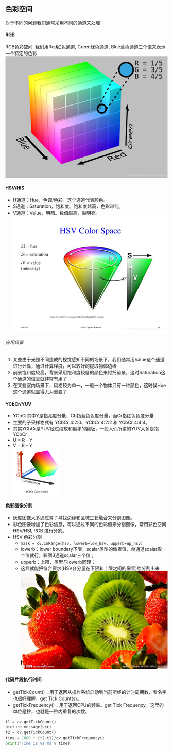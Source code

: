## 色彩空间
对于不同的问题我们通常采用不同的通道来处理

#### RGB
RGB色彩空间, 我们用Red红色通道, Green绿色通道, Blue蓝色通道三个值来表示一个特定的色彩
![](.03-color_images/RGB色彩空间.png)

#### HSV/HIS
* H通道：Hue，色调/色彩。这个通道代表颜色。
* S通道：Saturation，饱和度。饱和度越高，色彩越纯。
* V通道：Value，明暗。数值越高，越明亮。
![](.03-color_images/HSV色彩空间.png)
###### 应用场景
1. 某些由于光照不同造成的视觉感知不同的场景下，我们通常用Value这个通道进行计算，通过计算梯度，可以较好的提取物体边缘
2. 前景饱和度较高，背景采用饱和度较低的颜色来衬托前景，这时Saturation这个通道的信息就非常有用了
3. 在某些室内场景下，风格较为单一，一般一个物体只有一种颜色，这时候Hue这个通道就显得尤为重要了

#### YCbCr/YUV
* YCbCr其中Y是指亮度分量，Cb指蓝色色度分量，而Cr指红色色度分量
* 主要的子采样格式有 YCbCr 4:2:0、YCbCr 4:2:2 和 YCbCr 4:4:4。
* 其实YCbCr是YUV经过缩放和偏移的翻版，一般人们所讲的YUV大多是指YCbCr  
* U = R - Y  
* V = B - Y  
![](.03-color_images/YCbCr.png)

#### 色彩图像分割
* 灰度图像大多通过算子寻找边缘和区域生长融合来分割图像。  
* 彩色图像增加了色彩信息，可以通过不同的色彩值来分割图像，常用彩色空间HSV/HSI, RGB 进行分割。  
* HSV 色彩分割  
    * `mask = cv.inRange(hsv, lowerb=low_hsv, upperb=up_hsv)`
    * lowerb：lower boundary下限，scalar类型的像素值，单通道scalar取一个值就行，彩图3通道scalar三个值；  
    * upperb：上限，类型与lowerb同理；  
    * 这样就能把符合要求(HSV各分量在下限和上限之间的像素)给分割出来      
![](.03-color_images/HSV图像分割.png)
    
#### 代码片段执行时间
* getTickCount()：用于返回从操作系统启动到当前所经的计时周期数，看名字也很好理解，get Tick Count(s)。  
* getTickFrequency()：用于返回CPU的频率。get Tick Frequency。这里的单位是秒，也就是一秒内重复的次数。  
```python
t1 = cv.getTickCount()
picture_message(scr)
t2 = cv.getTickCount()
time = 1000 * (t2-t1)/cv.getTickFrequency()
print('Time is %s ms'% time)
```



